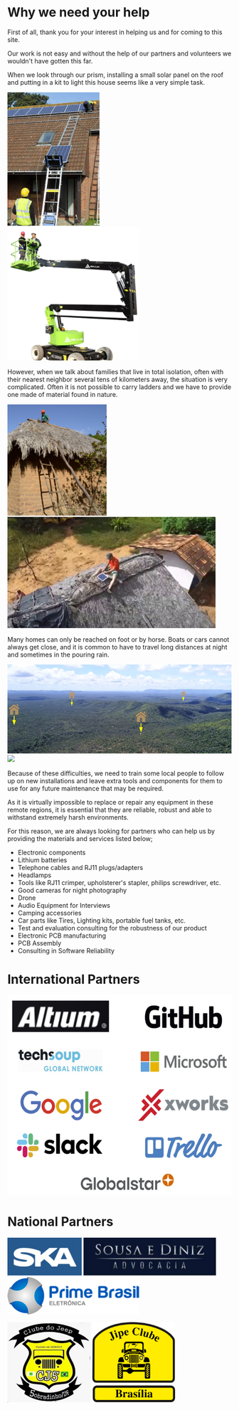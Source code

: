 # Why we need your help

First of all, thank you for your interest in helping us and for coming to this site. 

Our work is not easy and without the help of our partners and volunteers we wouldn't have gotten this far. 

When we look through our prism, installing a small solar panel on the roof and putting in a kit to light this house seems like a very simple task. 

<img src="https://github.com/pisco-de-luz/Social-Project/blob/45abbc5644c02f887df40e748e593171e7557d44/images/Ladder-Solar-Panel.jpg" height="300"> <img src="https://github.com/pisco-de-luz/Social-Project/blob/941222e0f677e3cc32541609b6deb70ec6a19a24/images/Lifting-machines.jpg" height="300">

However, when we talk about families that live in total isolation, often with their nearest neighbor several tens of kilometers away, the situation is very complicated. Often it is not possible to carry ladders and we have to provide one made of material found in nature. 

<img src="https://github.com/pisco-de-luz/Social-Project/blob/e5e7ee809fcda38e14299939a162b6f703ab821d/images/Tercio-Installing-solar-panel-branch-ladder.jpg" height="250"> <img src="https://github.com/pisco-de-luz/Social-Project/blob/45abbc5644c02f887df40e748e593171e7557d44/images/Bruno-Installing-Solar-Panel.jpg" height="250">

Many homes can only be reached on foot or by horse. Boats or cars cannot always get close, and it is common to have to travel long distances at night and sometimes in the pouring rain.

<img src="https://github.com/pisco-de-luz/Social-Project/blob/45abbc5644c02f887df40e748e593171e7557d44/images/Houses-isolated.jpg" height="200"> <img src="https://github.com/pisco-de-luz/Social-Project/blob/45abbc5644c02f887df40e748e593171e7557d44/images/no-road.gif" height="250">

Because of these difficulties, we need to train some local people to follow up on new installations and leave extra tools and components for them to use for any future maintenance that may be required.

As it is virtually impossible to replace or repair any equipment in these remote regions, it is essential that they are reliable, robust and able to withstand extremely harsh environments. 

For this reason, we are always looking for partners who can help us by providing the materials and services listed below;

* Electronic components
* Lithium batteries
* Telephone cables and RJ11 plugs/adapters
* Headlamps
* Tools like RJ11 crimper, upholsterer's stapler, philips screwdriver, etc.
* Good cameras for night photography
* Drone
* Audio Equipment for Interviews
* Camping accessories
* Car parts like Tires, Lighting kits, portable fuel tanks, etc.
* Test and evaluation consulting for the robustness of our product
* Electronic PCB manufacturing
* PCB Assembly
* Consulting in Software Reliability


# International Partners

<img src="https://github.com/pisco-de-luz/Social-Project/blob/b964d8b785c569bfc74371bf73250c41389e314b/images/Int-Partners.jpg" height="450">

# National Partners

<img src="https://github.com/pisco-de-luz/Social-Project/blob/8b203f67ee6a5e11ac87c405f64e55360e526e03/images/SKA-logo.jpg" height="85"> <img src="https://github.com/pisco-de-luz/Social-Project/blob/8b203f67ee6a5e11ac87c405f64e55360e526e03/images/SousaeDiniz-logo.jpg" height="85"> <img src="https://github.com/pisco-de-luz/Social-Project/blob/8b203f67ee6a5e11ac87c405f64e55360e526e03/images/PrimeBrasil-logo.png" height="85">

<img src="https://github.com/pisco-de-luz/Social-Project/blob/8b203f67ee6a5e11ac87c405f64e55360e526e03/images/CJ5-Logo.jpeg" height="180"> <img src="https://github.com/pisco-de-luz/Social-Project/blob/8b203f67ee6a5e11ac87c405f64e55360e526e03/images/JIPEClubeBrasilia-logo.png" height="180">

